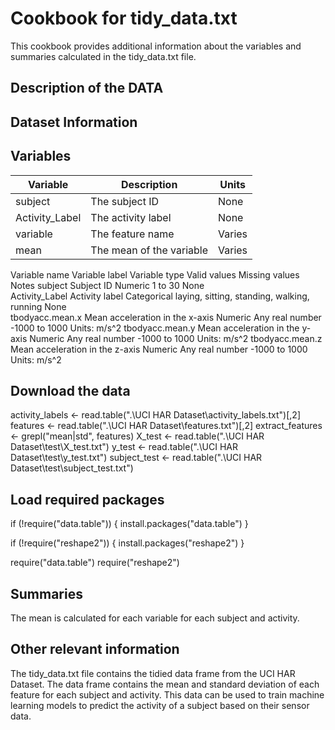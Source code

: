 # Cookbook for tidy_data.txt

This cookbook provides additional information about the variables and summaries calculated in the tidy_data.txt file.

## Description of the DATA
##  Dataset Information

## Variables

| Variable | Description | Units |
|---|---|---|
| subject | The subject ID | None |
| Activity_Label | The activity label | None |
| variable | The feature name | Varies |
| mean | The mean of the variable | Varies |


Variable name	Variable label	Variable type	Valid values	Missing values	Notes
subject	Subject ID	Numeric	1 to 30	None	
Activity_Label	Activity label	Categorical	laying, sitting, standing, walking, running	None	
tbodyacc.mean.x	Mean acceleration in the x-axis	Numeric	Any real number	-1000 to 1000	Units: m/s^2
tbodyacc.mean.y	Mean acceleration in the y-axis	Numeric	Any real number	-1000 to 1000	Units: m/s^2
tbodyacc.mean.z	Mean acceleration in the z-axis	Numeric	Any real number	-1000 to 1000	Units: m/s^2

## Download the data

activity_labels <- read.table(".\UCI HAR Dataset\activity_labels.txt")[,2]
features <- read.table(".\UCI HAR Dataset\features.txt")[,2]
extract_features <- grepl("mean|std", features)
X_test <- read.table(".\UCI HAR Dataset\test\X_test.txt")
y_test <- read.table(".\UCI HAR Dataset\test\y_test.txt")
subject_test <- read.table(".\UCI HAR Dataset\test\subject_test.txt")


## Load required packages


if (!require("data.table")) {
  install.packages("data.table")
}

if (!require("reshape2")) {
  install.packages("reshape2")
}

require("data.table")
require("reshape2")

## Summaries

The mean is calculated for each variable for each subject and activity.

## Other relevant information

The tidy_data.txt file contains the tidied data frame from the UCI HAR Dataset. 
The data frame contains the mean and standard deviation of each feature for each subject and activity. 
This data can be used to train machine learning models to predict the activity of a subject based on their sensor data.









  
  
  
  
  
  